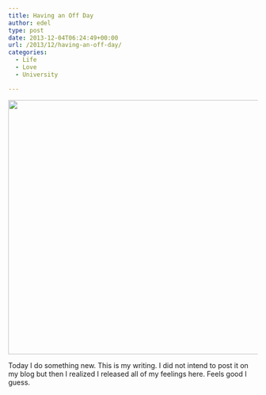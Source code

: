 ```yaml
---
title: Having an Off Day
author: edel
type: post
date: 2013-12-04T06:24:49+00:00
url: /2013/12/having-an-off-day/
categories:
  - Life
  - Love
  - University

---
```

<div class="center-block">
  <div class="media">
    <img src="http://scattered.me/wp-content/uploads/2013/12/Scan.png" alt="" width="600" class="img-responsive" height="513" />
  </div>
</div>

Today I do something new. This is my writing. I did not intend to post it on my blog but then I realized I released all of my feelings here. Feels good I guess.

<ol class="footnote">
</ol>